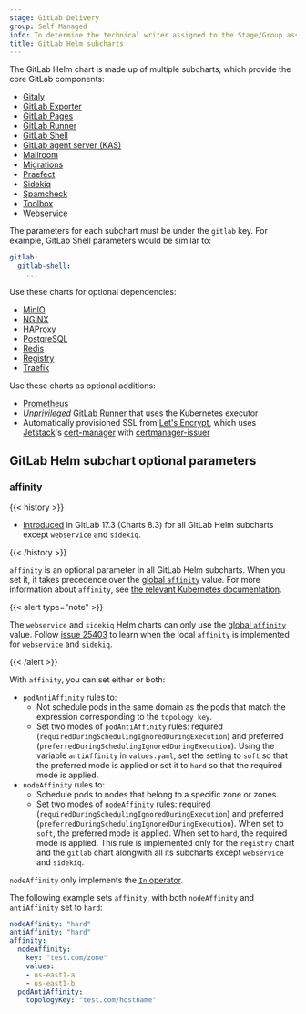 ```yaml
---
stage: GitLab Delivery
group: Self Managed
info: To determine the technical writer assigned to the Stage/Group associated with this page, see https://handbook.gitlab.com/handbook/product/ux/technical-writing/#assignments
title: GitLab Helm subcharts
---
```


The GitLab Helm chart is made up of multiple subcharts,
which provide the core GitLab components:

- [Gitaly](gitaly/_index.md)
- [GitLab Exporter](gitlab-exporter/_index.md)
- [GitLab Pages](gitlab-pages/_index.md)
- [GitLab Runner](gitlab-runner/_index.md)
- [GitLab Shell](gitlab-shell/_index.md)
- [GitLab agent server (KAS)](kas/_index.md)
- [Mailroom](mailroom/_index.md)
- [Migrations](migrations/_index.md)
- [Praefect](praefect/_index.md)
- [Sidekiq](sidekiq/_index.md)
- [Spamcheck](spamcheck/_index.md)
- [Toolbox](toolbox/_index.md)
- [Webservice](webservice/_index.md)

The parameters for each subchart must be under the `gitlab` key. For example,
GitLab Shell parameters would be similar to:

```yaml
gitlab:
  gitlab-shell:
    ...
```

Use these charts for optional dependencies:

- [MinIO](../minio/_index.md)
- [NGINX](../nginx/_index.md)
- [HAProxy](../haproxy/_index.md)
- [PostgreSQL](https://artifacthub.io/packages/helm/bitnami/postgresql)
- [Redis](https://artifacthub.io/packages/helm/bitnami/redis)
- [Registry](../registry/_index.md)
- [Traefik](../traefik/_index.md)

Use these charts as optional additions:

- [Prometheus](https://artifacthub.io/packages/helm/prometheus-community/prometheus)
- [_Unprivileged_](https://docs.gitlab.com/runner/install/kubernetes.html#running-docker-in-docker-containers-with-gitlab-runner) [GitLab Runner](https://docs.gitlab.com/runner/) that uses the Kubernetes executor
- Automatically provisioned SSL from [Let's Encrypt](https://letsencrypt.org/), which uses [Jetstack](https://venafi.com/jetstack-consult/)'s [cert-manager](https://cert-manager.io/docs/) with [certmanager-issuer](../certmanager-issuer/_index.md)

## GitLab Helm subchart optional parameters

### affinity

{{< history >}}

- [Introduced](https://gitlab.com/gitlab-org/charts/gitlab/-/merge_requests/3770) in GitLab 17.3 (Charts 8.3) for all GitLab Helm subcharts except `webservice` and `sidekiq`.

{{< /history >}}

`affinity` is an optional parameter in all GitLab Helm subcharts. When you set it, it takes precedence over the [global `affinity`](../globals.md#affinity) value.
For more information about `affinity`, see [the relevant Kubernetes documentation](https://kubernetes.io/docs/concepts/scheduling-eviction/assign-pod-node/#affinity-and-anti-affinity).

{{< alert type="note" >}}

The `webservice` and `sidekiq` Helm charts can only use the [global `affinity`](../globals.md#affinity) value. Follow [issue 25403](https://gitlab.com/gitlab-com/gl-infra/production-engineering/-/issues/25403) to learn when the local `affinity` is implemented for `webservice` and `sidekiq`.

{{< /alert >}}

With `affinity`, you can set either or both:

- `podAntiAffinity` rules to:
  - Not schedule pods in the same domain as the pods that match the expression corresponding to the `topology key`.
  - Set two modes of `podAntiAffinity` rules: required (`requiredDuringSchedulingIgnoredDuringExecution`) and preferred
    (`preferredDuringSchedulingIgnoredDuringExecution`). Using the variable `antiAffinity` in `values.yaml`, set the setting to `soft` so that the preferred mode is
    applied or set it to `hard` so that the required mode is applied.
- `nodeAffinity` rules to:
  - Schedule pods to nodes that belong to a specific zone or zones.
  - Set two modes of `nodeAffinity` rules: required (`requiredDuringSchedulingIgnoredDuringExecution`) and preferred
    (`preferredDuringSchedulingIgnoredDuringExecution`). When set to `soft`, the preferred mode is applied. When set to `hard`, the required mode is applied. This
    rule is implemented only for the `registry` chart and the `gitlab` chart alongwith all its subcharts except `webservice` and `sidekiq`.

`nodeAffinity` only implements the [`In` operator](https://kubernetes.io/docs/concepts/scheduling-eviction/assign-pod-node/#operators).

The following example sets `affinity`, with both `nodeAffinity` and `antiAffinity` set to `hard`:

```yaml
nodeAffinity: "hard"
antiAffinity: "hard"
affinity:
  nodeAffinity:
    key: "test.com/zone"
    values:
    - us-east1-a
    - us-east1-b
  podAntiAffinity:
    topologyKey: "test.com/hostname"
```
